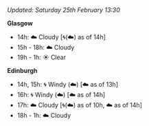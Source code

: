 *Updated: Saturday 25th February 13:30*

**Glasgow**

* 14h: :cloud: Cloudy [:cyclone:(:cloud:) as of 14h]
* 15h - 18h: :cloud: Cloudy
* 19h - 1h: :sunny: Clear

**Edinburgh**

* 14h, 15h: :cyclone: Windy (:cloud:) [:cloud: as of 13h]
* 16h: :cyclone: Windy (:cloud:) [:cloud: as of 14h]
* 17h: :cloud: Cloudy [:cyclone:(:cloud:) as of 10h, :cloud: as of 14h]
* 18h - 1h: :cloud: Cloudy
